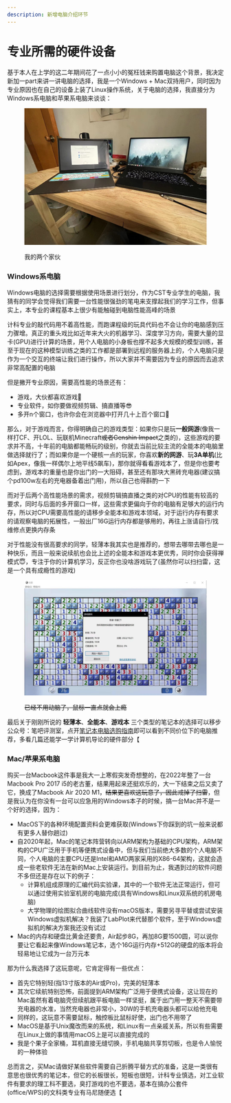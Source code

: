 ```yaml
---
description: 新增电脑介绍环节
---
```


# 专业所需的硬件设备

基于本人在上学的这二年期间花了一点小小的冤枉钱来购置电脑这个背景，我决定新加一part来讲一讲电脑的选择，我是一个Windows + Mac双持用户，同时因为专业原因也在自己的设备上装了Linux操作系统，关于电脑的选择，我直接分为Windows系电脑和苹果系电脑来谈谈：

<figure><img src="../../.gitbook/assets/laptops.jpg" alt=""><figcaption><p>我的两个家伙</p></figcaption></figure>

### Windows系电脑

Windows电脑的选择需要根据使用场景进行划分，作为CST专业学生的电脑，我猜有的同学会觉得我们需要一台性能很强劲的笔电来支撑起我们的学习工作，但事实上，本专业的课程基本上很少有能触碰到电脑性能高峰的场景

计科专业的敲代码用不着高性能，而跑课程级的玩具代码也不会让你的电脑感到压力骤增。真正的重头戏比如近年来大火的机器学习、深度学习方向，需要大量的显卡(GPU)进行计算的场景，用个人电脑的小身板也撑不起多大规模的模型训练，甚至于现在的这种模型训练之类的工作都是部署到远程的服务器上的，个人电脑只是作为一个交互的终端让我们进行操作，所以大家并不需要因为专业的原因而去追求非常高配置的电脑

但是撇开专业原因，需要高性能的场景还有：

* 游戏，大伙都喜欢游戏🤤
* 专业软件，如你要做视频剪辑、搞直播等😎
* 多开n个窗口，也许你会在浏览器中打开几十上百个窗口🤯

那么，对于游戏而言，你得明确自己的游戏类型：如果你只是玩**一般网游**(像我一样打CF、开LOL、玩联机Minecraft~~或者Genshin Impact~~之类的)，这些游戏的要求并不高，十年前的电脑都能畅玩的级别，你就去当前比较主流的全能本的电脑里做选择就行了；而如果你是一个硬核一点的玩家，你喜欢**新的网游**、玩**3A单机**(比如Apex，像我一样偶尔上地平线5飙车)，那你就得看看游戏本了，但是你也要考虑到，游戏本的重量也是你出门的一大阻碍，甚至还有那块大黑砖充电器(建议搞个pd100w左右的充电器备着出门用)，所以自己也得斟酌一下

而对于后两个高性能场景的需求，视频剪辑搞直播之类的对CPU的性能有较高的要求，同时与后面的多开窗口一样，这些需求更偏向于你的电脑有足够大的运行内存，所以对CPU需要高性能的请移步全能本和游戏本领域，对于运行内存有要求的请观察电脑的拓展性，一般出厂16G运行内存都是够用的，再往上涨请自行/找维修点更换内存条

对于性能没有很高要求的同学，轻薄本我其实也是推荐的，想带去哪带去哪也是一种快乐，而且一般来说续航也会比上述的全能本和游戏本更优秀，同时你会获得禅模式😇，专注于你的计算机学习，反正你也没啥游戏玩了(虽然你可以扫扫雷，这是一个具有成瘾性的游戏)

<figure><img src="../../.gitbook/assets/Minesweeper.jpg" alt=""><figcaption><p><del>已经不用动脑了，鼠标一直点就会上瘾</del></p></figcaption></figure>

最后关于刚刚所说的 **轻薄本**、**全能本**、**游戏本** 三个类型的笔记本的选择可以移步公众号：笔吧评测室，点开[笔记本电脑选购指南](https://mp.weixin.qq.com/s/EvRhVBKdKfvQFM45DP7\_Vg)即可以看到不同价位下的电脑推荐，多看几篇还能学一学计算机导论的硬件部分【

### Mac/苹果系电脑

购买一台Macbook这件事是我大一上寒假突发奇想整的，在2022年整了一台Macbook Pro 2017 i5的老古董，结果用起来还挺欢乐的，大一下结束之后又卖了它，换成了Macbook Air 2020 M1，~~结果更喜欢这玩意了，因此戒掉了扫雷~~，但是我认为在你没有一台可以应急用的Windows本子的时候，搞一台Mac并不是一个好的选择，因为：

* MacOS下的各种环境配置资料会更难获取(Windows下你踩到的坑一般来说都有更多人替你趟过)
* 自2020年起，Mac的笔记本阵营转向以ARM架构为基础的CPU架构，ARM架构的CPU广泛用于手机等便携式设备中，但与我们当前绝大多数的个人电脑不同，个人电脑的主要CPU还是Intel和AMD两家采用的X86-64架构，这就会造成一些老软件无法在新的Mac上安装运行。到目前为止，我遇到过的软件问题不多但还是存在以下的例子：
  * 计算机组成原理的汇编代码实验课，其中的一个软件无法正常运行，但可以通过使用实验室机房的电脑完成(具有Windows和Linux双系统的机房电脑)
  * 大学物理的绘图拟合曲线软件没有macOS版本，需要另寻平替或尝试安装Windows虚拟机解决？我装了LabPlot来代替那个软件，至于Windows虚拟机的解决方案我还没有试过
* Mac的内存和硬盘比黄金还要贵，Air起步8G，再加8G要1500圆，可以说你要让它看起来像Windows笔记本，选个16G运行内存+512G的硬盘的版本将会轻易地让它成为一台万元本

那为什么我选择了这玩意呢，它肯定得有一些优点：

* 首先它特别轻(指13寸版本的Air或Pro)，完美的轻薄本
* 其次它续航特别恐怖，前面提到ARM架构广泛用于便携式设备，这让现在的Mac虽然有着电脑壳但续航跟平板电脑一样坚挺，属于出门用一整天不需要带充电器的水准，当然充电器也非常小，30W的手机充电器头都可以给他充电
* 同样的，这玩意不需要鼠标，触控板比鼠标好使，出门也不用带了
* MacOS是基于Unix魔改而来的系统，和Linux有一点亲戚关系，所以有些需要在Linux上做的事情用macOS上是可以直接完成的
* 我是个果子全家桶，耳机直接无缝切换，手机电脑共享剪切板，也是令人愉悦的一种体验

总而言之，买Mac请做好某些软件需要自己折腾平替方式的准备，这是一类很有意思也很优秀的笔记本，但它的长板很长，短板也很短，计科专业慎选，对工业软件有要求的理工科不要选，臭打游戏的也不要选，基本在搞办公套件(office/WPS)的文科类专业有马尼随便选【

